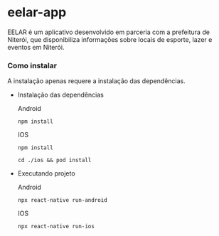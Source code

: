 # eelar-app

EELAR é um aplicativo desenvolvido em parceria com a prefeitura de Niterói, que disponibiliza informações sobre locais de esporte, lazer e eventos em Niterói.

### Como instalar

A instalação apenas requere a instalação das dependências.

* Instalação das dependências

  Android
  ```
  npm install
  ```

  IOS
  ```
  npm install
  ```
  ```
  cd ./ios && pod install
  ```

* Executando projeto

  Android
  ```
  npx react-native run-android
  ```

  IOS
  ```
  npx react-native run-ios
  ```
